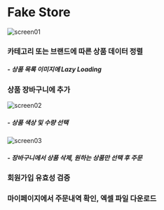 # Fake Store


![screen01](https://user-images.githubusercontent.com/93629526/204417770-cf4defe3-41d3-4521-b6c6-6ed666fdbf81.jpg)
### 카테고리 또는 브랜드에 따른 상품 데이터 정렬

##### - 상품 목록 이미지에 Lazy Loading   

### 상품 장바구니에 추가
![screen02](https://user-images.githubusercontent.com/93629526/204417867-2a1d638d-df25-4091-b121-9241be01117d.jpg)
##### - 상품 색상 및 수량 선택   
![screen03](https://user-images.githubusercontent.com/93629526/204417872-7a44fdbe-7afb-439a-804d-179044664bfc.jpg)
##### - 장바구니에서 상품 삭제, 원하는 상품만 선택 후 주문   

### 회원가입 유효성 검증

### 마이페이지에서 주문내역 확인, 엑셀 파일 다운로드
